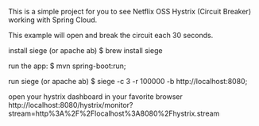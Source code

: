 
This is a simple project for you to see Netflix OSS Hystrix (Circuit Breaker) working with Spring Cloud.

This example will open and break the circuit each 30 seconds.

install siege (or apache ab)
  $ brew install siege

run the app:
  $ mvn spring-boot:run;

run siege (or apache ab)
  $ siege  -c 3 -r 100000 -b http://localhost:8080;

open your hystrix dashboard in your favorite browser
  http://localhost:8080/hystrix/monitor?stream=http%3A%2F%2Flocalhost%3A8080%2Fhystrix.stream

